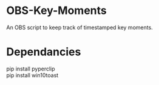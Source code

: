 # OBS-Key-Moments
An OBS script to keep track of timestamped key moments.

# Dependancies
pip install pyperclip<br/>
pip install win10toast
